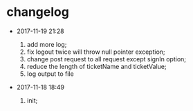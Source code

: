 changelog
=============
* 2017-11-19 21:28

    1. add more log;
    2. fix logout twice will throw null pointer exception;
    3. change post request to all request except signIn option;
    4. reduce the length of ticketName and ticketValue;
    5. log output to file
    
* 2017-11-18 18:49
    
    1. init;